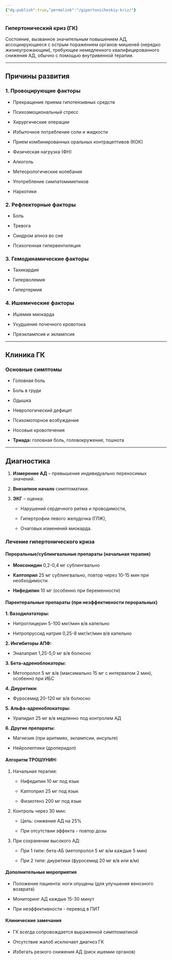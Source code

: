 ```yaml
---
{"dg-publish":true,"permalink":"/gipertonicheskiy-kriz/"}
---
```


### **Гипертонический криз (ГК)**

Состояние, вызванное значительным повышением АД, ассоциирующееся с острым поражением органов-мишеней (нередко жизнеугрожающим), требующее немедленного квалифицированного снижения АД, обычно с помощью внутривенной терапии.

---

## **Причины развития**

### **1. Провоцирующие факторы**

- Прекращение приема гипотензивных средств
    
- Психоэмоциональный стресс
    
- Хирургические операции
    
- Избыточное потребление соли и жидкости
    
- Прием комбинированных оральных контрацептивов (КОК)
    
- Физическая нагрузка (ФН)
    
- Алкоголь
    
- Метеорологические колебания
    
- Употребление симпатомиметиков
    
- Наркотики
    

### **2. Рефлекторные факторы**

- Боль
    
- Тревога
    
- Синдром апноэ во сне
    
- Психогенная гипервентиляция
    

### **3. Гемодинамические факторы**

- Тахикардия
    
- Гиперволемия
    
- Гипертермия
    

### **4. Ишемические факторы**

- Ишемия миокарда
    
- Ухудшение почечного кровотока
    
- Преэклампсия и эклампсия
    

---

## **Клиника ГК**

### **Основные симптомы**

- Головная боль
    
- Боль в груди
    
- Одышка
    
- Неврологический дефицит
    
- Психомоторное возбуждение
    
- Носовые кровотечения
    
- **Триада:** головная боль, головокружение, тошнота
    

---

## **Диагностика**

1. **Измерение АД** – превышение индивидуально переносимых значений.
    
2. **Внезапное начало** симптоматики.
    
3. **ЭКГ** – оценка:
    
    - Нарушений сердечного ритма и проводимости,
        
    - Гипертрофии левого желудочка (ГЛЖ),
        
    - Очаговых изменений миокарда.

### **Лечение гипертонического криза**

#### **Пероральные/сублингвальные препараты (начальная терапия)**

- **Моксонидин** 0,2-0,4 мг сублингвально
    
- **Каптоприл** 25 мг сублингвально, повтор через 10-15 мин при необходимости
    
- **Нифедипин** 10 мг (особенно при беременности)
    

#### **Парентеральные препараты (при неэффективности пероральных)**

**1. Вазодилататоры:**

- Нитроглицерин 5-100 мкг/мин в/в капельно
    
- Нитропруссид натрия 0,25-8 мкг/кг/мин в/в капельно
    

**2. Ингибиторы АПФ:**

- Эналаприл 1,25-5,0 мг в/в болюсно
    

**3. Бета-адреноблокаторы:**

- Метопролол 5 мг в/в (максимально 15 мг с интервалом 2 мин), особенно при ИБС
    

**4. Диуретики:**

- Фуросемид 20-120 мг в/в болюсно
    

**5. Альфа-адреноблокаторы:**

- Урапидил 25 мг в/в медленно под контролем АД
    

**6. Другие препараты:**

- Магнезия (при аритмиях, эклампсии, инсульте)
    
- Нейролептики (дроперидол)
    

#### **Алгоритм ТРОШУНИН:**

1. Начальная терапия:
    
    - Нифедипин 10 мг под язык
        
    - Каптоприл 25 мг под язык
        
    - Физиотенз 200 мг под язык
        
2. Контроль через 30 мин:
    
    - Цель: снижение АД на 25%
        
    - При отсутствии эффекта - повтор дозы
        
3. При сохранении высокого АД:
    
    - При 1 типе: бета-АБ (метопролол 5 мг в/м каждые 5 мин)
        
    - При 2 типе: диуретики (фуросемид 20 мг в/в или в/м)
        

#### **Дополнительные мероприятия**

- Положение пациента: ноги опущены (для улучшения венозного возврата)
    
- Мониторинг АД каждые 15-30 минут
    
- При неэффективности - перевод в ПИТ
    

#### **Клинические замечания**

- ГК всегда сопровождается выраженной симптоматикой
    
- Отсутствие жалоб исключает диагноз ГК
    
- Избегать резкого снижения АД (риск ишемии органов)